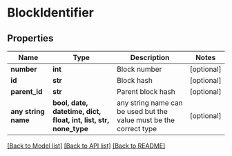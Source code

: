 # BlockIdentifier


## Properties
Name | Type | Description | Notes
------------ | ------------- | ------------- | -------------
**number** | **int** | Block number | [optional] 
**id** | **str** | Block hash | [optional] 
**parent_id** | **str** | Parent block hash | [optional] 
**any string name** | **bool, date, datetime, dict, float, int, list, str, none_type** | any string name can be used but the value must be the correct type | [optional]

[[Back to Model list]](../README.md#documentation-for-models) [[Back to API list]](../README.md#documentation-for-api-endpoints) [[Back to README]](../README.md)



